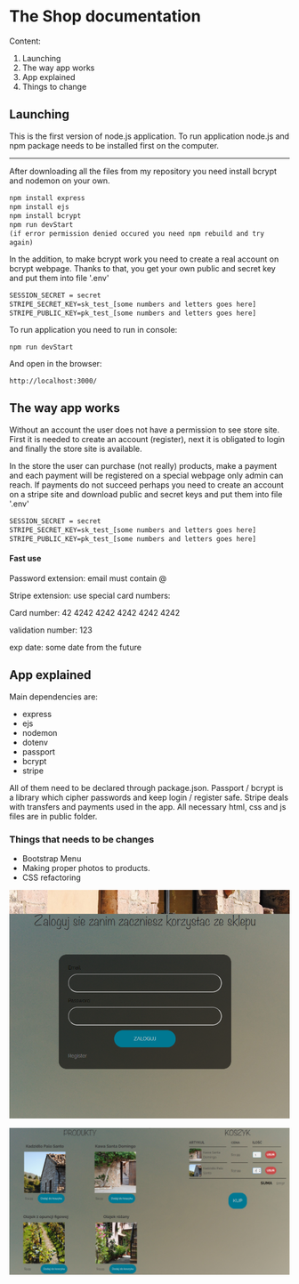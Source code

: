# The Shop documentation
Content: 
1) Launching
2) The way app works
3) App explained
4) Things to change
 
 ## Launching
 This is the first version of node.js application.
 To run application node.js and npm package needs to be installed first on the computer.
 
 ___
After downloading all the files from my repository you need install bcrypt and nodemon on your own.  

    npm install express
    npm install ejs
    npm install bcrypt 
    npm run devStart
    (if error permission denied occured you need npm rebuild and try again) 
In the addition, to make bcrypt work you need to create a real account on bcrypt webpage. Thanks to that, 
you get your own public and secret key and put them into file '.env'

    SESSION_SECRET = secret
    STRIPE_SECRET_KEY=sk_test_[some numbers and letters goes here]
    STRIPE_PUBLIC_KEY=pk_test_[some numbers and letters goes here]
    
To run application you need to run in console: 

    npm run devStart
    
And open in the browser: 

    http://localhost:3000/
##  The way app works

Without an account the user does not have a permission to see store site. First it is needed to create 
an account (register), next it is obligated to login and finally the store site is available.

In the store the user can purchase (not really) products, make a payment and each payment will be registered 
on a special webpage only admin can reach.
If payments do not succeed perhaps you need to create an account on a stripe site and download public and secret 
keys and put them into file '.env'
 
    SESSION_SECRET = secret
    STRIPE_SECRET_KEY=sk_test_[some numbers and letters goes here]
    STRIPE_PUBLIC_KEY=pk_test_[some numbers and letters goes here]
 
 

#### Fast use
Password extension: email must contain @ 
 
Stripe extension: use special card numbers: 

Card number: 42 4242 4242 4242 4242 4242

validation number: 123

exp date: some date from the future

##  App explained
Main dependencies are: 
* express 
*  ejs
* nodemon
* dotenv
* passport
* bcrypt
* stripe

All of them need to be declared through package.json. 
Passport / bcrypt is a library which cipher passwords and keep login / register safe.
Stripe deals with transfers and payments used in the app. All necessary html, css and js files are in public
folder. 


### Things that needs to be changes

* Bootstrap Menu
* Making proper photos to products.
* CSS refactoring

![Gui](login.png)

![Gui](shop.PNG)
